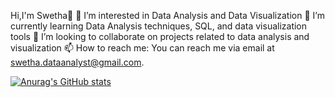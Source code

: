  Hi,I'm Swetha👋
🔭 I’m interested in Data Analysis and Data Visualization
🌱 I’m currently learning Data Analysis techniques, SQL, and data visualization tools
👯 I’m looking to collaborate on projects related to data analysis and visualization
📫 How to reach me: You can reach me via email at swetha.dataanalyst@gmail.com.

 
[![Anurag's GitHub stats](https://github-readme-stats.vercel.app/api?username=SwethaRK)](https://github.com/SwethaRk/github-readme-stats)

